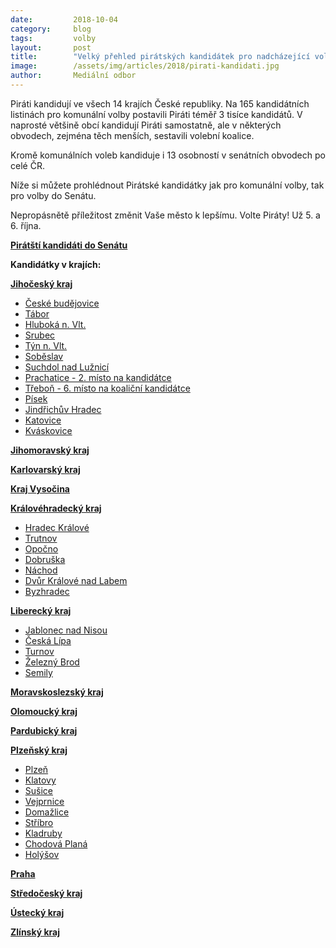 ```yaml
---
date:         2018-10-04
category:     blog
tags:         volby
layout:       post
title:        "Velký přehled pirátských kandidátek pro nadcházející volby"
image:        /assets/img/articles/2018/pirati-kandidati.jpg
author:       Mediální odbor
---
```


Piráti kandidují ve všech 14 krajích České republiky. Na 165 kandidátních listinách pro komunální volby postavili Piráti téměř 3 tisíce kandidátů. V naprosté většině obcí kandidují Piráti samostatně, ale v některých obvodech, zejména těch menších, sestavili volební koalice. 

Kromě komunálních voleb kandiduje i 13 osobností v senátních obvodech po celé ČR. 

Níže si můžete prohlédnout Pirátské kandidátky jak pro komunální volby, tak pro volby do Senátu.

Nepropásnětě příležitost změnit Vaše město k lepšímu. Volte Piráty! Už 5. a 6. října.

**[Pirátští kandidáti do Senátu](https://senat.pirati.cz)**



**Kandidátky v krajích:**

**[Jihočeský kraj](https://jihocesky.pirati.cz/volby/)**
* [České budějovice](https://cb.pirati.cz/)
* [Tábor](https://tabor.pirati.cz/volby/)   
* [Hluboká n. Vlt.](https://www.facebook.com/nezavisli.s.podporou.piratu.hluboka/)
* [Srubec](https://volby.cz/pls/kv2018/kv21111?xjazyk=CZ&xid=1&xv=11&xdz=1&xnumnuts=3101&xobec=545066&xstrana=541)
* [Týn n. Vlt.](https://www.facebook.com/PiratiTyn/)
* [Soběslav](http://pirati.sobeslav.cz/)
* [Suchdol nad Lužnicí](https://www.facebook.com/pro.suchdol/)
* [Prachatice - 2. místo na kandidátce](https://www.facebook.com/ziveprachatice/)
* [Třeboň - 6. místo na koaliční kandidátce](https://www.facebook.com/zelenitrebon/)
* [Písek](https://volby.cz/pls/kv2018/kv21111?xjazyk=CZ&xid=1&xv=11&xdz=2&xnumnuts=3104&xobec=549240&xstrana=720)
* [Jindřichův Hradec](https://www.facebook.com/otevrenyhradec/)
* [Katovice](https://katovice.pirati.cz/)
* [Kváskovice](https://volby.cz/pls/kv2018/kv21111?xjazyk=CZ&xid=1&xv=12&xdz=1&xnumnuts=3106&xobec=536750&xstrana=720)

**[Jihomoravský kraj](https://jihomoravsky.pirati.cz/volby2018/)**

**[Karlovarský kraj](http://piratikvk.cz/komunalni-volby-2018/)**

**[Kraj Vysočina](https://vysocina.pirati.cz/komunalni-volby/)**

**[Královéhradecký kraj](https://piratihk.cz/)**
* [Hradec Králové](https://piratihk.cz/kandidati/)
* [Trutnov](https://www.piratitrutnov.cz/)
* [Opočno](https://volby.cz/pls/kv2018/kv21111?xjazyk=CZ&xid=1&xv=11&xdz=2&xnumnuts=5204&xobec=576590&xstrana=720)
* [Dobruška](https://www.facebook.com/PiratiDobruska/)
* [Náchod](https://www.facebook.com/NezavisliPiratiZeleniNachod/)
* [Dvůr Králové nad Labem](https://volby.cz/pls/kv2018/kv21111?xjazyk=CZ&xid=1&xv=12&xdz=2&xnumnuts=5205&xobec=579203&xstrana=720)
* [Byzhradec](https://volby.cz/pls/kv2018/kv21111?xjazyk=CZ&xid=1&xv=11&xdz=1&xnumnuts=5204&xobec=576174&xstrana=720)

**[Liberecký kraj](https://liberecky.pirati.cz/)**
* [Jablonec nad Nisou](https://jablonec.pirati.cz)
* [Česká Lípa](http://piraticl.cz)
* [Turnov](https://turnov.pirati.cz)
* [Železný Brod](https://zeleznybrod.pirati.cz)
* [Semily](https://semily.pirati.cz)

**[Moravskoslezský kraj](https://moravskoslezsky.pirati.cz/)**

**[Olomoucký kraj](https://olomoucky.pirati.cz/volby/komunalni/2018/)**

**[Pardubický kraj](https://pardubicky.pirati.cz/)**

**[Plzeňský kraj](https://plzen.pirati.cz/)**
* [Plzeň](https://plzen.pirati.cz/komunalni-volby/)
* [Klatovy](http://piratiklatovy.cz/)
* [Sušice](https://susice.pirati.cz/)
* [Vejprnice](http://vejprnicetpn.cz/)
* [Domažlice](https://www.facebook.com/piratido/)
* [Stříbro](https://www.facebook.com/pirati.stribro/)
* [Kladruby](https://www.volby.cz/pls/kv2018/kv21111?xjazyk=CZ&xid=1&xv=12&xdz=2&xnumnuts=3207&xobec=560928&xstrana=720)
* [Chodová Planá](https://www.volby.cz/pls/kv2018/kv21111?xjazyk=CZ&xid=1&xv=12&xdz=6&xnumnuts=3207&xobec=560901&xstrana=720)
* [Holýšov](https://www.volby.cz/pls/kv2018/kv21111?xjazyk=CZ&xid=1&xv=12&xdz=2&xnumnuts=3201&xobec=553654&xstrana=541)

**[Praha](https://praha.pirati.cz/mestske-casti/)**

**[Středočeský kraj](https://stredocesky.pirati.cz/volby/2018/komunalni/)**

**[Ústecký kraj](https://ustecky.pirati.cz/komunalni-volby/)**

**[Zlínský kraj](https://zlinsky.pirati.cz/volby-2018/komunalni/)**

